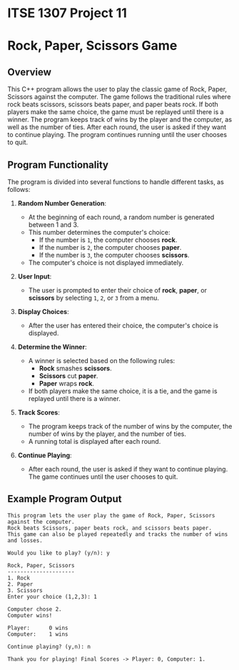# ITSE 1307 Project 11
# Rock, Paper, Scissors Game

## Overview

This C++ program allows the user to play the classic game of Rock, Paper, Scissors against the computer. The game follows the traditional rules where rock beats scissors, scissors beats paper, and paper beats rock. If both players make the same choice, the game must be replayed until there is a winner. The program keeps track of wins by the player and the computer, as well as the number of ties. After each round, the user is asked if they want to continue playing. The program continues running until the user chooses to quit.

## Program Functionality

The program is divided into several functions to handle different tasks, as follows:

1. **Random Number Generation**:
   - At the beginning of each round, a random number is generated between 1 and 3.
   - This number determines the computer's choice:
     - If the number is `1`, the computer chooses **rock**.
     - If the number is `2`, the computer chooses **paper**.
     - If the number is `3`, the computer chooses **scissors**.
   - The computer's choice is not displayed immediately.

2. **User Input**:
   - The user is prompted to enter their choice of **rock**, **paper**, or **scissors** by selecting `1`, `2`, or `3` from a menu.

3. **Display Choices**:
   - After the user has entered their choice, the computer's choice is displayed.

4. **Determine the Winner**:
   - A winner is selected based on the following rules:
     - **Rock** smashes **scissors**.
     - **Scissors** cut **paper**.
     - **Paper** wraps **rock**.
   - If both players make the same choice, it is a tie, and the game is replayed until there is a winner.

5. **Track Scores**:
   - The program keeps track of the number of wins by the computer, the number of wins by the player, and the number of ties.
   - A running total is displayed after each round.

6. **Continue Playing**:
   - After each round, the user is asked if they want to continue playing. The game continues until the user chooses to quit.

## Example Program Output

```plaintext
This program lets the user play the game of Rock, Paper, Scissors against the computer. 
Rock beats Scissors, paper beats rock, and scissors beats paper. 
This game can also be played repeatedly and tracks the number of wins and losses.

Would you like to play? (y/n): y

Rock, Paper, Scissors
---------------------
1. Rock
2. Paper
3. Scissors
Enter your choice (1,2,3): 1

Computer chose 2.
Computer wins!

Player:      0 wins
Computer:    1 wins

Continue playing? (y,n): n

Thank you for playing! Final Scores -> Player: 0, Computer: 1.
